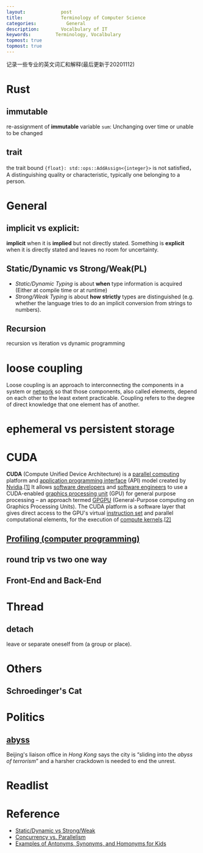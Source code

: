 ```yaml
---
layout:     		post
title:      		Terminology of Computer Science 
categories: 	      General
description:   		Vocalbulary of IT
keywords: 		  Terminology, Vocalbulary
topmost: true
topmost: true
---
```


记录一些专业的英文词汇和解释(最后更新于20201112)

# Rust

## immutable

re-assignment of **immutable** variable `sum`: Unchanging over time or unable to be changed

## trait

the trait bound `{float}: std::ops::AddAssign<{integer}>` is not satisfied， A distinguishing quality or characteristic, typically one belonging to a person.

# General

## implicit vs explicit:

**implicit** when it is **implied** but not directly stated. Something is **explicit** when it is directly stated and leaves no room for uncertainty.

## Static/Dynamic vs Strong/Weak(PL)

- *Static/Dynamic Typing* is about **when** type information is acquired (Either at compile time or at runtime)
- *Strong/Weak Typing* is about **how strictly** types are distinguished (e.g. whether the language tries to do an implicit conversion from strings to numbers).

## Recursion

recursion vs iteration vs dynamic programming

# loose coupling

Loose coupling is an approach to interconnecting the components in a system or [network](https://www.techtarget.com/searchnetworking/definition/network) so that those components, also called elements, depend on each other to the least extent practicable. Coupling refers to the degree of direct knowledge that one element has of another.

# ephemeral vs persistent storage

# CUDA

**CUDA** (Compute Unified Device Architecture) is a [parallel computing](https://en.wikipedia.org/wiki/Parallel_computing) platform and [application programming interface](https://en.wikipedia.org/wiki/Application_programming_interface) (API) model created by [Nvidia](https://en.wikipedia.org/wiki/Nvidia).[[1\]](https://en.wikipedia.org/wiki/CUDA#cite_note-1) It allows [software developers](https://en.wikipedia.org/wiki/Software_developer) and [software engineers](https://en.wikipedia.org/wiki/Software_engineer) to use a CUDA-enabled [graphics processing unit](https://en.wikipedia.org/wiki/Graphics_processing_unit) (GPU) for general purpose processing – an approach termed [GPGPU](https://en.wikipedia.org/wiki/GPGPU) (General-Purpose computing on Graphics Processing Units). The CUDA platform is a software layer that gives direct access to the GPU's virtual [instruction set](https://en.wikipedia.org/wiki/Instruction_set) and parallel computational elements, for the execution of [compute kernels](https://en.wikipedia.org/wiki/Compute_kernel).[[2\]](https://en.wikipedia.org/wiki/CUDA#cite_note-CUDA_intro_-_TomsHardware-2)

## [Profiling (computer programming)](https://en.wikipedia.org/wiki/Profiling_(computer_programming))

## round trip vs two one way

## Front-End and Back-End

# Thread

## detach

leave or separate oneself from (a group or place).

# Others

## Schroedinger's Cat

# Politics

## [abyss](https://www.ldoceonline.com/dictionary/abyss)

Beijing's liaison office in *Hong Kong* says the city is “sliding into the *abyss of terrorism*” and a harsher crackdown is needed to end the unrest.

# Readlist

# Reference

- [Static/Dynamic vs Strong/Weak](https://stackoverflow.com/questions/2351190/static-dynamic-vs-strong-weak)
- [Concurrency vs. Parallelism](https://howtodoinjava.com/java/multi-threading/concurrency-vs-parallelism/)
- [Examples of Antonyms, Synonyms, and Homonyms for Kids](https://examples.yourdictionary.com/examples-of-antonyms-synonyms-and-homonyms-for-kids.html)


